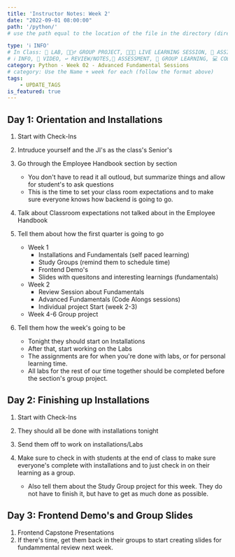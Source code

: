 ```yaml
---
title: 'Instructor Notes: Week 2'
date: "2022-09-01 08:00:00"
path: '/python/'
# use the path equal to the location of the file in the directory (directory structure)

type: 'ℹ️ INFO'
# In Class: 🥼 LAB, 👷🏼‍♂️ GROUP PROJECT, 👩🏽‍🏫 LIVE LEARNING SESSION, 📝 ASSIGNMENT
# ℹ️ INFO, 🎥 VIDEO, ↩️ REVIEW/NOTES,🧠 ASSESSMENT, 👥 GROUP LEARNING, 💻 CODE ALONG
category: Python - Week 02 - Advanced Fundamental Sessions
# category: Use the Name + week for each (follow the format above)
tags:
    - UPDATE_TAGS
is_featured: true
---
```


## Day 1: Orientation and Installations

1. Start with Check-Ins
1. Intruduce yourself and the JI's as the class's Senior's
1. Go through the Employee Handbook section by section

    - You don't have to read it all outloud, but summarize things and allow for student's to ask questions
    - This is the time to set your class room expectations and to make sure everyone knows how backend is going to go.

1. Talk about Classroom expectations not talked about in the Employee Handbook
1. Tell them about how the first quarter is going to go

    - Week 1
        - Installations and Fundamentals (self paced learning)
        - Study Groups (remind them to schedule time)
        - Frontend Demo's
        - Slides with quesitons and interesting learnings (fundamentals)
    - Week 2
        - Review Session about Fundamentals
        - Advanced Fundamentals (Code Alongs sessions)
        - Individual project Start (week 2-3)
    - Week 4-6 Group project

1. Tell them how the week's going to be

    - Tonight they should start on Installations
    - After that, start working on the Labs
    - The assignments are for when you're done with labs, or for personal learning time.
    - All labs for the rest of our time together should be completed before the section's group project.

## Day 2: Finishing up Installations

1. Start with Check-Ins
1. They should all be done with installations tonight
1. Send them off to work on installations/Labs
1. Make sure to check in with students at the end of class to make sure everyone's complete with installations and to just check in on their learning as a group.

    - Also tell them about the Study Group project for this week. They do not have to finish it, but have to get as much done as possible.

## Day 3: Frontend Demo's and Group Slides

1. Frontend Capstone Presentations
1. If there's time, get them back in their groups to start creating slides for fundammental review next week.
